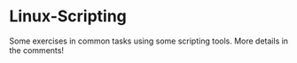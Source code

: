 # Linux-Scripting

Some exercises in common tasks using some scripting tools. More details in the comments!
